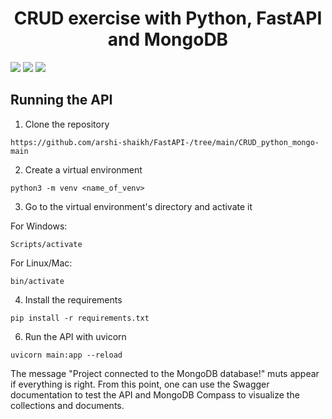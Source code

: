<h1 align='center'> CRUD exercise with Python, FastAPI and MongoDB </h1>

<img src="https://img.shields.io/badge/Python-14354C?style=for-the-badge&logo=python&logoColor=white"/> <img src="https://img.shields.io/badge/MongoDB-4EA94B?style=for-the-badge&logo=mongodb&logoColor=white"/> <img src="https://img.shields.io/badge/fastapi-109989?style=for-the-badge&logo=FASTAPI&logoColor=white"/> 

## Running the API

1. Clone the repository

```
https://github.com/arshi-shaikh/FastAPI-/tree/main/CRUD_python_mongo-main
```
2. Create a virtual environment

```
python3 -m venv <name_of_venv>
```
3. Go to the virtual environment's directory and activate it

For Windows:
```
Scripts/activate
```
For Linux/Mac:
```
bin/activate
```
4. Install the requirements

```
pip install -r requirements.txt
```

6. Run the API with uvicorn

```
uvicorn main:app --reload
```

The message "Project connected to the MongoDB database!" muts appear if everything is right. From this point, one can use the Swagger documentation to test the API and MongoDB Compass to visualize the collections and documents. 


